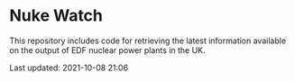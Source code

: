 # Nuke Watch

This repository includes code for retrieving the latest information available on the output of EDF nuclear power plants in the UK.

Last updated: 2021-10-08 21:06